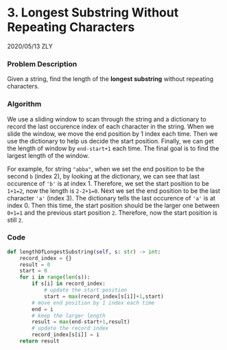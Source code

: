 # 3. Longest Substring Without Repeating Characters

2020/05/13 ZLY

### Problem Description

Given a string, find the length of the **longest substring** without repeating characters.

### Algorithm

We use a sliding window to scan through the string and a dictionary to record the last occurence index of each character in the string. When we slide the window, we move the end position by 1 index each time. Then we use the dictionary to help us decide the start position. Finally, we can get the length of window by `end-start+1` each time. The final goal is to find the largest length of the window.

For example, for string `"abba"`, when we set the end position to be the second `b` (index 2), by looking at the dictionary, we can see that last occurence of `'b'` is at index 1. Therefore, we set the start position to be `1+1=2`, now the length is `2-2+1=0`. Next we set the end position to be the last character `'a'` (index 3). The dictionary tells the last occurence of `'a'` is at index 0. Then this time, the start position should be the larger one between `0+1=1` and the previous start position `2`. Therefore, now the start position is still `2`.

### Code

```python
def lengthOfLongestSubstring(self, s: str) -> int:
    record_index = {}
    result = 0
    start = 0
    for i in range(len(s)):
        if s[i] in record_index:
            # update the start position
            start = max(record_index[s[i]]+1,start)
        # move end position by 1 index each time
        end = i
        # keep the larger length
        result = max(end-start+1,result)
        # update the record index
        record_index[s[i]] = i
    return result
```